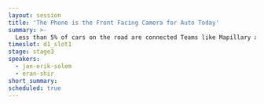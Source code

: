 ```yaml
---
layout: session
title: 'The Phone is the Front Facing Camera for Auto Today'
summary: >-
  Less than 5% of cars on the road are connected Teams like Mapillary and Nexar are not waiting - they are turning the front facing camera on your phone into a sensor. The CEO and founders share what its like to collect imagery for Open Street View to making drivers safer with user based insurance (UBI).   
timeslot: d1_slot1
stage: stage3
speakers:
  - jan-erik-solem
  - eran-shir
short_summary: 
scheduled: true
---
```


